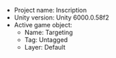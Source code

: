 <!-- UNITY CODE ASSIST INSTRUCTIONS START -->
- Project name: Inscription
- Unity version: Unity 6000.0.58f2
- Active game object:
  - Name: Targeting
  - Tag: Untagged
  - Layer: Default
<!-- UNITY CODE ASSIST INSTRUCTIONS END -->